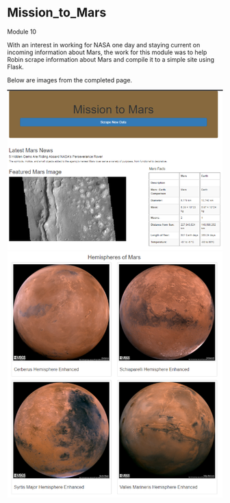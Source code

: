 # Mission_to_Mars
Module 10

With an interest in working for NASA one day and staying current on incoming information about Mars, the work for this module was to help Robin scrape information about Mars and compile it to a simple site using Flask. 

Below are images from the completed page.

![mars_page1](https://github.com/RachelRautenberg/Mission_to_Mars/blob/main/Resources/mars_page1.PNG)
![mars_page2](https://github.com/RachelRautenberg/Mission_to_Mars/blob/main/Resources/mars_page2.PNG)
